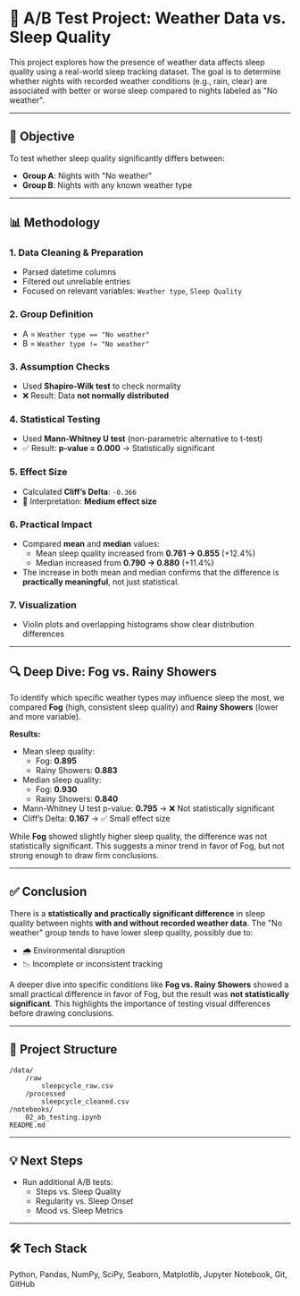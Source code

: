 # 🌙 A/B Test Project: Weather Data vs. Sleep Quality

This project explores how the presence of weather data affects sleep quality using a real-world sleep tracking dataset. The goal is to determine whether nights with recorded weather conditions (e.g., rain, clear) are associated with better or worse sleep compared to nights labeled as "No weather".

---

## 🎯 Objective

To test whether sleep quality significantly differs between:

- **Group A**: Nights with "No weather"
- **Group B**: Nights with any known weather type

---

## 📊 Methodology

### 1. Data Cleaning & Preparation
- Parsed datetime columns
- Filtered out unreliable entries
- Focused on relevant variables: `Weather type`, `Sleep Quality`

### 2. Group Definition
- A = `Weather type == "No weather"`
- B = `Weather type != "No weather"`

### 3. Assumption Checks
- Used **Shapiro-Wilk test** to check normality
- ❌ Result: Data **not normally distributed**

### 4. Statistical Testing
- Used **Mann-Whitney U test** (non-parametric alternative to t-test)
- ✅ Result: **p-value = 0.000** → Statistically significant

### 5. Effect Size
- Calculated **Cliff’s Delta**: `-0.366`
- 📐 Interpretation: **Medium effect size**

### 6. Practical Impact
- Compared **mean** and **median** values:
  - Mean sleep quality increased from **0.761 → 0.855** (+12.4%)
  - Median increased from **0.790 → 0.880** (+11.4%)
- The increase in both mean and median confirms that the difference is **practically meaningful**, not just statistical.

### 7. Visualization
- Violin plots and overlapping histograms show clear distribution differences

---

## 🔍 Deep Dive: Fog vs. Rainy Showers

To identify which specific weather types may influence sleep the most, we compared **Fog** (high, consistent sleep quality) and **Rainy Showers** (lower and more variable).

**Results:**
- Mean sleep quality:
  - Fog: **0.895**
  - Rainy Showers: **0.883**
- Median sleep quality:
  - Fog: **0.930**
  - Rainy Showers: **0.840**
- Mann-Whitney U test p-value: **0.795** → ❌ Not statistically significant
- Cliff’s Delta: **0.167** → ✅ Small effect size

While **Fog** showed slightly higher sleep quality, the difference was not statistically significant. This suggests a minor trend in favor of Fog, but not strong enough to draw firm conclusions.

---

## ✅ Conclusion

There is a **statistically and practically significant difference** in sleep quality between nights **with and without recorded weather data**. The "No weather" group tends to have lower sleep quality, possibly due to:

- 🌧️ Environmental disruption
- 📉 Incomplete or inconsistent tracking

A deeper dive into specific conditions like **Fog vs. Rainy Showers** showed a small practical difference in favor of Fog, but the result was **not statistically significant**. This highlights the importance of testing visual differences before drawing conclusions.

---

## 📂 Project Structure

```
/data/
    /raw
        sleepcycle_raw.csv
    /processed
        sleepcycle_cleaned.csv
/notebooks/
    02_ab_testing.ipynb
README.md
```

---

## 💡 Next Steps

- Run additional A/B tests:
  - Steps vs. Sleep Quality
  - Regularity vs. Sleep Onset
  - Mood vs. Sleep Metrics

---

## 🛠️ Tech Stack

Python, Pandas, NumPy, SciPy, Seaborn, Matplotlib, Jupyter Notebook, Git, GitHub
